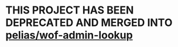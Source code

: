 # THIS PROJECT HAS BEEN DEPRECATED AND MERGED INTO [pelias/wof-admin-lookup](https://github.com/pelias/wof-admin-lookup)
